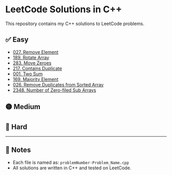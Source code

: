 # LeetCode Solutions in C++

This repository contains my C++ solutions to LeetCode problems.

## ✅ Easy
- [027. Remove Element](027-Remove_Element.cpp)
- [189. Rotate Array](189-Rotate_array.cpp)
- [283. Move Zeroes](283-Move_Zeroes.cpp)
- [217. Contains Duplicate](217-Contains_Duplicate.cpp)
- [001. Two Sum](001-Two_sum.cpp)
- [169. Majority Element](169-Majority_Element.cpp)
- [026. Remove Duplicates from Sorted Array](026-Remove_Duplicates_from_Sorted_Array.cpp)
- [2348. Number of Zero-filed Sub Arrays](2348-Number_of_Zero_Filled_Subarrays.cpp)

## 🟡 Medium
<!-- Add medium-level problems here later -->

## 🔴 Hard
<!-- Add hard-level problems here later -->

---

## 📌 Notes
- Each file is named as: `problemNumber-Problem_Name.cpp`
- All solutions are written in C++ and tested on LeetCode.
